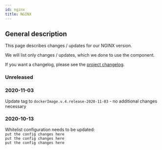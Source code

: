 ```yaml
---
id: nginx
title: NGINX
---
```


## General description

This page describes changes / updates for our NGINX version.

We will list only changes / updates, which we done to use the component.

If you want a changelog, please see the [project changelog](https://github.com/CaritasDeutschland/caritas-onlineBeratung-nginx/blob/master/CHANGELOG.md).

### Unreleased

### 2020-11-03

Update tag to `dockerImage.v.4.release-2020-11-03` - no additional changes necessary 

### 2020-10-13

Whitelist configuration needs to be updated:\
`put the config changes here` \
`put the config changes here` \
`put the config changes here` 
